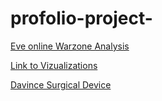 # profolio-project-

[Eve online Warzone Analysis](https://www.reddit.com/r/Eve/comments/y6aobj/an_assault_on_algebra_an_analysis_of_the/)

[Link to Vizualizations](https://public.tableau.com/app/profile/vcumbo)

[Davince Surgical Device](https://docs.google.com/spreadsheets/d/18idxTHqrcXpSKpOtMjwggpKKy2MqbKw2/edit?usp=sharing&ouid=103416153781129465349&rtpof=true&sd=true)
